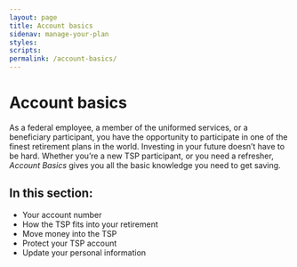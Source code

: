 ```yaml
---
layout: page
title: Account basics
sidenav: manage-your-plan
styles:
scripts:
permalink: /account-basics/
---
```


# Account basics

As a federal employee, a member of the uniformed services, or a beneficiary participant, you have the opportunity to participate in one of the finest retirement plans in the world. Investing in your future doesn’t have to be hard. Whether you’re a new TSP participant, or you need a refresher, *Account Basics* gives you all the basic knowledge you need to get saving.

## In this section:

+ Your account number
+ How the TSP fits into your retirement
+ Move money into the TSP
+ Protect your TSP account
+ Update your personal information

<!-- CONTENT END -->
